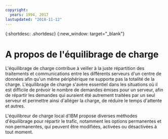 ```yaml
---
copyright:
  years: 1994, 2017
lastupdated: "2018-11-12"
---
```


{:shortdesc: .shortdesc}
{:new_window: target="_blank"}

# A propos de l'équilibrage de charge

L'équilibrage de charge contribue à veiller à la juste répartition des traitements et communications entre les différents serveurs d'un centre de données afin qu'un même périphérique ne supporte pas la totalité de la charge. L'équilibrage de charge s'avère essentiel dans les situations où il est difficile de prévoir le nombre de demandes émises pour un serveur, afin de répartir les demandes qui auraient été autrement traitées par un seul serveur et permettre ainsi d'alléger la charge, de réduire le temps d'attente et autres. 

L'équilibreur de charge local d'IBM propose diverses méthodes d'équilibrage pour répartir le trafic, notamment les options permanentes et non permanentes, qui peuvent être modifiées, activées ou désactivées à tout moment.
